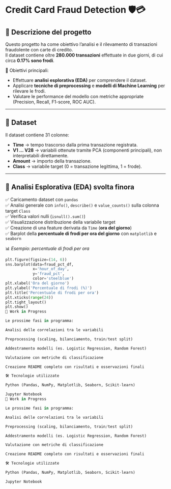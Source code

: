 # Credit Card Fraud Detection 🛡️💳  

## 📌 Descrizione del progetto  
Questo progetto ha come obiettivo l’analisi e il rilevamento di transazioni fraudolente con carte di credito.  
Il dataset contiene oltre **280.000 transazioni** effettuate in due giorni, di cui circa **0.17% sono frodi**.  

🎯 Obiettivi principali:  
- Effettuare **analisi esplorativa (EDA)** per comprendere il dataset.  
- Applicare **tecniche di preprocessing** e **modelli di Machine Learning** per rilevare le frodi.  
- Valutare le performance del modello con metriche appropriate (Precision, Recall, F1-score, ROC AUC).  

---

## 📂 Dataset  
Il dataset contiene 31 colonne:  

- **Time** → tempo trascorso dalla prima transazione registrata.  
- **V1 … V28** → variabili ottenute tramite PCA (componenti principali), non interpretabili direttamente.  
- **Amount** → importo della transazione.  
- **Class** → variabile target (0 = transazione legittima, 1 = frode).  

---

## 🔎 Analisi Esplorativa (EDA) svolta finora  

✅ Caricamento dataset con `pandas`  
✅ Analisi generale con `info()`, `describe()` e `value_counts()` sulla colonna target `Class`  
✅ Verifica valori nulli (`isnull().sum()`)  
✅ Visualizzazione distribuzione della variabile target  
✅ Creazione di una feature derivata da `Time` (**ora del giorno**)  
✅ Barplot della **percentuale di frodi per ora del giorno** con `matplotlib` e `seaborn`  

📊 *Esempio: percentuale di frodi per ora*  

```python
plt.figure(figsize=(14, 6))
sns.barplot(data=fraud_pct_df,
            x='hour_of_day',
            y='fraud_pct',
            color='steelblue')
plt.xlabel('Ora del giorno')
plt.ylabel('Percentuale di frodi (%)')
plt.title('Percentuale di frodi per ora')
plt.xticks(range(24))
plt.tight_layout()
plt.show()
🚧 Work in Progress

Le prossime fasi in programma:

Analisi delle correlazioni tra le variabili

Preprocessing (scaling, bilanciamento, train/test split)

Addestramento modelli (es. Logistic Regression, Random Forest)

Valutazione con metriche di classificazione

Creazione README completo con risultati e osservazioni finali

🛠️ Tecnologie utilizzate

Python (Pandas, NumPy, Matplotlib, Seaborn, Scikit-learn)

Jupyter Notebook
🚧 Work in Progress

Le prossime fasi in programma:

Analisi delle correlazioni tra le variabili

Preprocessing (scaling, bilanciamento, train/test split)

Addestramento modelli (es. Logistic Regression, Random Forest)

Valutazione con metriche di classificazione

Creazione README completo con risultati e osservazioni finali

🛠️ Tecnologie utilizzate

Python (Pandas, NumPy, Matplotlib, Seaborn, Scikit-learn)

Jupyter Notebook
